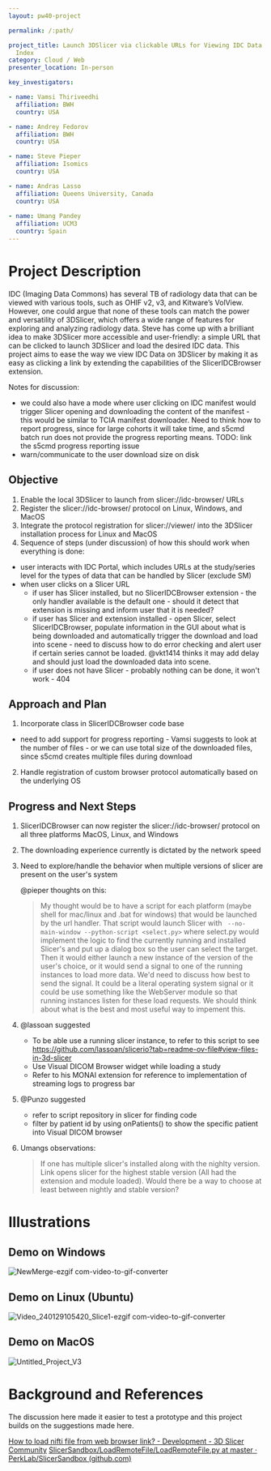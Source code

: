 ```yaml
---
layout: pw40-project

permalink: /:path/

project_title: Launch 3DSlicer via clickable URLs for Viewing IDC Data via SlicerIDCBrowser and IDC
  Index
category: Cloud / Web
presenter_location: In-person

key_investigators:

- name: Vamsi Thiriveedhi
  affiliation: BWH
  country: USA

- name: Andrey Fedorov
  affiliation: BWH
  country: USA

- name: Steve Pieper
  affiliation: Isomics
  country: USA

- name: Andras Lasso
  affiliation: Queens University, Canada
  country: USA
  
- name: Umang Pandey
  affiliation: UCM3
  country: Spain
---
```


# Project Description

<!-- Add a short paragraph describing the project. -->

IDC (Imaging Data Commons) has several TB of radiology data that can be viewed with various tools, such as OHIF v2, v3, and Kitware’s VolView. However, one could argue that none of these tools can match the power and versatility of 3DSlicer, which offers a wide range of features for exploring and analyzing radiology data. Steve has come up with a brilliant idea to make 3DSlicer more accessible and user-friendly: a simple URL that can be clicked to launch 3DSlicer and load the desired IDC data. This project aims to ease the way we view IDC Data on 3DSlicer by making it as easy as clicking a link by extending the capabilities of the SlicerIDCBrowser extension.

Notes for discussion: 
* we could also have a mode where user clicking on IDC manifest would trigger Slicer opening and downloading the content of the manifest - this would be similar to TCIA manifest downloader. Need to think how to report progress, since for large cohorts it will take time, and s5cmd batch run does not provide the progress reporting means. TODO: link the s5cmd progress reporting issue
* warn/communicate to the user download size on disk

## Objective

<!-- Describe here WHAT you would like to achieve (what you will have as end result). -->

1.  Enable the local 3DSlicer to launch from slicer://idc-browser/ URLs
2.  Register the slicer://idc-browser/ protocol on Linux, Windows, and MacOS
3.  Integrate the protocol registration for slicer://viewer/ into the 3DSlicer installation process for Linux and MacOS
4.  Sequence of steps (under discussion) of how this should work when everything is done:
   * user interacts with IDC Portal, which includes URLs at the study/series level for the types of data that can be handled by Slicer (exclude SM)
   * when user clicks on a Slicer URL
       * if user has Slicer installed, but no SlicerIDCBrowser extension - the only handler available is the default one - should it detect that extension is missing and inform user that it is needed?
       * if user has Slicer and extension installed - open Slicer, select SlicerIDCBrowser, populate information in the GUI about what is being downloaded and automatically trigger the download and load into scene - need to discuss how to do error checking and alert user if certain series cannot be loaded. @vkt1414 thinks it may add delay and should just load the downloaded data into scene.
       * if user does not have Slicer - probably nothing can be done, it won't work - 404

## Approach and Plan

<!-- Describe here HOW you would like to achieve the objectives stated above. -->

1.  Incorporate  class in SlicerIDCBrowser code base
   * need to add support for progress reporting - Vamsi suggests to look at the number of files - or we can use total size of the downloaded files, since s5cmd creates multiple files during download
2.  Handle registration of custom browser protocol automatically based on the underlying OS

## Progress and Next Steps
1. SlicerIDCBrowser can now register the slicer://idc-browser/ protocol on all three platforms MacOS, Linux, and Windows
2. The downloading experience currently is dictated by the network speed
3. Need to explore/handle the behavior when multiple versions of slicer are present on the user's system
   
   @pieper thoughts on this:
   > My thought would be to have a script for each platform (maybe shell for mac/linux and .bat for windows) that would be launched by the url handler.  That script would launch Slicer with ` --no-main-window --python-script <select.py>` where select.py would implement the logic to find the currently running and installed Slicer's and put up a dialog box so the user can select the target.  Then it would either launch a new instance of the version of the user's choice, or it would send a signal to one of the running instances to load more data.  We'd need to discuss how best to send the signal.  It could be a literal operating system signal or it could be use something like the WebServer module so that running instances listen for these load requests.  We should think about what is the best and most useful way to impement this.

4. @lassoan suggested
    -  To be able use a running slicer instance, to refer to this script to see https://github.com/lassoan/slicerio?tab=readme-ov-file#view-files-in-3d-slicer
    -  Use Visual DICOM Browser widget while loading a study
    -  Refer to his MONAI extension for reference to implementation of streaming logs to progress bar
5. @Punzo suggested
    -  refer to script repository in slicer for finding code
    -  filter by patient id by using onPatients() to show the specific patient into Visual DICOM browser
6. Umangs observations:
    > If one has multiple slicer's installed along with the nighlty version. Link opens slicer for the highest stable version (All had the extension and module loaded). Would there be a way to choose at least between nightly and stable version?
# Illustrations

## Demo on Windows 
![NewMerge-ezgif com-video-to-gif-converter](https://github.com/NA-MIC/ProjectWeek/assets/115020590/61e49e50-65a3-4f26-88c9-e0e7a3c7893d)

## Demo on Linux (Ubuntu)
![Video_240129105420_Slice1-ezgif com-video-to-gif-converter](https://github.com/NA-MIC/ProjectWeek/assets/115020590/02c3957a-93d8-4f01-930f-c529e8de0758)

## Demo on MacOS
![Untitled_Project_V3](https://github.com/NA-MIC/ProjectWeek/assets/115020590/46e36c57-6886-4e29-a37a-2accda22a68d)


# Background and References

<!-- If you developed any software, include link to the source code repository.
     If possible, also add links to sample data, and to any relevant publications. -->

The discussion here made it easier to test a prototype and this project builds on the suggestions made here.

[How to load nifti file from web browser link? - Development - 3D Slicer Community](https://discourse.slicer.org/t/how-to-load-nifti-file-from-web-browser-link/18664/5)
[SlicerSandbox/LoadRemoteFile/LoadRemoteFile.py at master · PerkLab/SlicerSandbox (github.com)](https://github.com/PerkLab/SlicerSandbox/blob/master/LoadRemoteFile/LoadRemoteFile.py)
